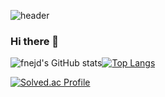 ![header](https://capsule-render.vercel.app/api?type=waving&color=FAF5F1&height=300&section=header&text=%20fnejd%20&fontSize=90&fontColor=FBCEB1)


### Hi there 👋

![fnejd's GitHub stats](https://github-readme-stats.vercel.app/api?username=fnejd&theme=default&show_icons=true)[![Top Langs](https://github-readme-stats.vercel.app/api/top-langs/?username=fnejd&layout=compact)](https://github.com/fnejd/github-readme-stats)

[![Solved.ac Profile](http://mazassumnida.wtf/api/v2/generate_badge?boj=rdygo)](https://solved.ac/rdygo)



<!--
**fnejd/fnejd** is a ✨ _special_ ✨ repository because its `README.md` (this file) appears on your GitHub profile.

Here are some ideas to get you started:

- 🔭 I’m currently working on ...
- 🌱 I’m currently learning ...
- 👯 I’m looking to collaborate on ...
- 🤔 I’m looking for help with ...
- 💬 Ask me about ...
- 📫 How to reach me: ...
- 😄 Pronouns: ...
- ⚡ Fun fact: ...
-->
